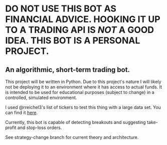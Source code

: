 # DO NOT USE THIS BOT AS FINANCIAL ADVICE. HOOKING IT UP TO A TRADING API IS *NOT* A GOOD IDEA. THIS BOT IS A PERSONAL PROJECT. 
## An algorithmic, short-term trading bot.
This project will be written in Python.
Due to this project's nature I will likely not be deploying it to an environment where it has access to actual funds. It is intended to be used for educational purposes (subject to change) in a controlled, simulated environment.

I used @rreichel3's list of tickers to test this thing with a large data set. You can find it [here](https://github.com/rreichel3/US-Stock-Symbols).

Currently, this bot is capable of detecting breakouts and suggesting take-profit and stop-loss orders.

See strategy-change branch for current theory and architecture.
